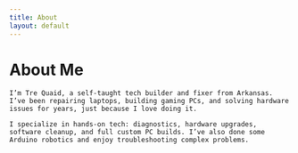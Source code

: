 ```yaml
---
title: About
layout: default
---
```

# About Me

    I’m Tre Quaid, a self-taught tech builder and fixer from Arkansas. I’ve been repairing laptops, building gaming PCs, and solving hardware issues for years, just because I love doing it.

    I specialize in hands-on tech: diagnostics, hardware upgrades, software cleanup, and full custom PC builds. I’ve also done some Arduino robotics and enjoy troubleshooting complex problems.

